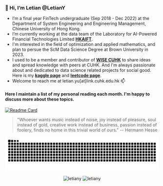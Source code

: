 ### 👋 Hi, I’m **Letian** @LetianY
- I’m a final year FinTech undergraduate (Sep 2018 - Dec 2022) at the Department of System Engineering and Engineering Management, Chinese University of Hong Kong.
- I’m currently working at the data team of the Laboratory for AI-Powered Financial Technologies Limited **[HKAIFT](http://hkaift.com/)**.
- I'm interested in the field of optimization and applied mathematics, and plan to persue the ScM Data Science Degree at Brown University in 2023.
- I used to be a member and contributor of **[WISE CUHK](http://wiselug.com/)** to share ideas and spread knowledge with peers at CUHK. And I'm always passionate about and dedicated to data science related projects for social good. Here is my **[kaggle page](https://www.kaggle.com/letianyu)** and **[leetcode page](https://leetcode.com/DawnEureka/)**.
- Welcome to reach me at letian.yu[at]link.cuhk.edu.hk 📫 

#### Here I maintain a list of my personal reading each month. I'm happy to discuss more about these topics.
[![Readme Card](https://github-readme-stats.vercel.app/api/pin/?username=LetianY&repo=reading-list)](https://github.com/LetianY/reading-list)

> "Whoever wants music instead of noise, joy instead of pleasure, soul instead of gold, creative work instead of business, passion instead of foolery, finds no home in this trivial world of ours." -- Hermann Hesse

![Snake animation](https://github.com/LetianY/LetianY/blob/output/github-contribution-grid-snake.svg)

<!---
<a href="https://github.com/LetianY/github-readme-stats">
    <img align="left" src="https://github-readme-stats.vercel.app/api?username=LetianY&theme=dark&count_private=true&show_icons=true&include_all_commits=true&hide=contribs,issues">
</a>

<a href="https://github.com/LetianY/github-readme-stats">
    <img align="left" src="https://github-readme-stats.vercel.app/api/top-langs/?username=LetianY&theme=graywhite&layout=compact&count_private=true">
</a>
-->
<p align="center">
<img height="180em" src="https://github-readme-stats.vercel.app/api?username=LetianY&theme=dark&show_icons=true&include_all_commits=true&count_private=true&hide=contribs,issues" alt="letiany" align = "center"/>
<img height="180em" src="https://github-readme-stats.vercel.app/api/top-langs/?username=LetianY&theme=dark&layout=compact" alt="letiany" align = "center"/>
</p>


<!---
LetianY/LetianY is a ✨ special ✨ repository because its `README.md` (this file) appears on your GitHub profile.
You can click the Preview link to take a look at your changes.
--->
